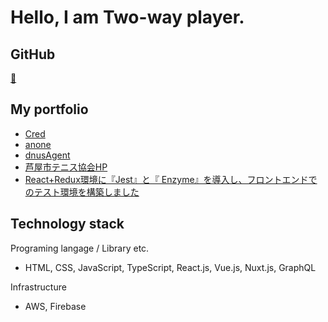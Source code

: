 # Hello, I am Two-way player.

## GitHub

[🐙](https://https://github.com/ystgs "GitHub")

## My portfolio

- [Cred](https://cred-biz.me/ "Cred")
- [anone](https://anone.me/ "anone")
- [dnusAgent](https://agent.dnus.jp/ "dnusAgent")
- [芦屋市テニス協会HP](https://ashiya-tennis.com/ "芦屋市テニス協会HP")
- [React+Redux環境に『Jest』と『 Enzyme』を導入し、フロントエンドでのテスト環境を構築しました](https://tech.zeals.co.jp/entry/2019/09/30/144410 "React+Redux環境に『Jest』と『 Enzyme』を導入し、フロントエンドでのテスト環境を構築しました")

## Technology stack

Programing langage / Library etc.
- HTML, CSS, JavaScript, TypeScript, React.js, Vue.js, Nuxt.js, GraphQL
  
Infrastructure
- AWS, Firebase
